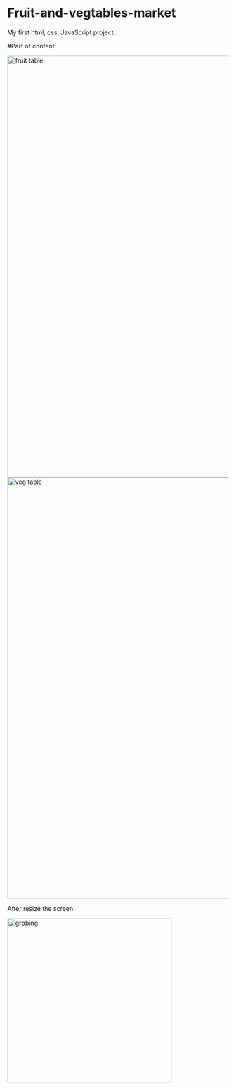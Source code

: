 # Fruit-and-vegtables-market
My first html, css, JavaScript project.

#Part of content:

<img width="960" alt="fruit table" src="https://user-images.githubusercontent.com/103436003/183449230-ec717512-7488-4067-852f-fb7b3709b797.PNG">
<img width="960" alt="veg table" src="https://user-images.githubusercontent.com/103436003/183449254-495bb81f-a736-4490-a206-f7c3fff5fdf8.PNG">

After resize the screen:





<img width="374" alt="grbbing" src="https://user-images.githubusercontent.com/103436003/183449269-f1d22d5a-0d04-4a86-97d1-5b0d6afcb784.PNG">

